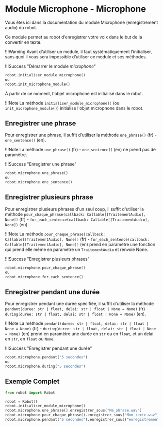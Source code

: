 # Module Microphone - Microphone

Vous êtes ici dans la documentation du module Microphone (enregistrement audio) du robot.

Ce module permet au robot d'enregistrer votre voix dans le but de la convertir en texte.

!!!Warning
Avant d’utiliser un module, il faut systématiquement l'initialiser, sans quoi il vous sera impossible d’utiliser ce module et ses méthodes.

!!!Success "Démarrer le module _microphone_"

```python
robot.initialiser_module_microphone()
ou
robot.init_microphone_module()
```

À partir de ce moment, l'objet microphone est initialisé dans le robot.

!!!Note
La méthode `initialiser_module_microphone()` (ou `init_microphone_module()`) initialise l'objet microphone dans le robot.

## Enregistrer une phrase

Pour enregistrer une phrase, il suffit d'utiliser la méthode `une_phrase()` (fr) - `one_sentence()` (en).

!!!Note
La méthode `une_phrase()` (fr) - `one_sentence()` (en) ne prend pas de
paramètre.

!!!Success "Enregistrer une phrase"

```python
robot.microphone.une_phrase()
ou
robot.microphone.one_sentence()
```

## Enregistrer plusieurs phrase

Pour enregistrer plusieurs phrases d'un seul coup, il suffit d'utiliser la
méthode `pour_chaque_phrase(callback: Callable[[TraitementAudio], None])` (fr) - `for_each_sentence(callback: Callable[[TraitementAudio], None])` (en).

!!!Note
La méthode `pour_chaque_phrase(callback: Callable[[TraitementAudio], None])` (fr) - `for_each_sentence(callback: Callable[[TraitementAudio], None])` (en)
prend en paramètre une fonction qui prend elle même en paramètre un `TraitementAudio` et renvoie None.

!!!Success "Enregistrer plusieurs phrases"

```python
robot.microphone.pour_chaque_phrase()
ou
robot.microphone.for_each_sentence()
```

## Enregistrer pendant une durée

Pour enregistrer pendant une durée spécifiée, il suffit d'utiliser la
méthode `pendant(duree: str | float, delai: str | float | None = None)` (fr) - `during(duree: str | float, delai: str | float | None = None)` (en).

!!!Note
La méthode `pendant(duree: str | float, delai: str | float | None = None)` (fr) - `during(duree: str | float, delai: str | float | None = None)` (en)
prend en paramètre une durée en `str` ou en `float`, et un delai en `str`, en
`float` ou `None`.

!!!Success "Enregistrer pendant une durée"
```python
robot.microphone.pendant("5 secondes")
ou
robot.microphone.during("5 secondes")
```

## Exemple Complet

```python
from robot import Robot

robot = Robot()
robot.initialiser_module_microphone()
robot.microphone.une_phrase().enregistrer_sous("Ma_phrase.wav")
robot.microphone.pour_chaque_phrase().enregistrer_sous("Mon_texte.wav")
robot.microphone.pendant("5 secondes").enregistrer_sous("enregistrement.wav")
```

